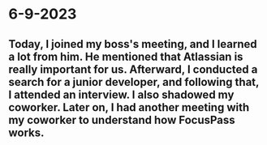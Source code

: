 # 6-9-2023

## Today, I joined my boss's meeting, and I learned a lot from him. He mentioned that Atlassian is really important for us. Afterward, I conducted a search for a junior developer, and following that, I attended an interview. I also shadowed my coworker. Later on, I had another meeting with my coworker to understand how FocusPass works.
